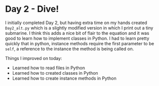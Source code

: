 # Day 2 - Dive!

I initially completed Day 2, but having extra time on my hands created `Day2_alt.py` which is a slightly modified version in which I print out a tiny submarine. I think this adds a nice bit of flair to the equation and it was good to learn how to implement classes in Python. I had to learn pretty quickly that in python, instance methods require the first parameter to be `self`, a reference to the instance the method is being called on.

Things I improved on today:

- Learned how to read files in Python
- Learned how to created classes in Python
- Learned how to create instance methods in Python
